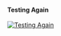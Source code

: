 ﻿#### Testing Again

[![Testing Again](https://i4.ytimg.com/vi/OHM92Ozb9hE/hqdefault.jpg "Testing Again")](https://www.youtube.com/watch?v=OHM92Ozb9hE)



